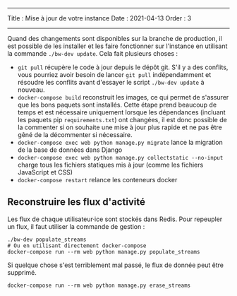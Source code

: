 - - -
Title : Mise à jour de votre instance Date : 2021-04-13 Order : 3
- - -

Quand des changements sont disponibles sur la branche de production, il est possible de les installer et les faire fonctionner sur l'instance en utilisant la commande `./bw-dev update`. Cela fait plusieurs choses :

- `git pull` récupère le code à jour depuis le dépôt git. S'il y a des conflits, vous pourriez avoir besoin de lancer `git pull` indépendamment et résoudre les conflits avant d'essayer le script `./bw-dev update` à nouveau.
- `docker-compose build` reconstruit les images, ce qui permet de s'assurer que les bons paquets sont installés. Cette étape prend beaucoup de temps et est nécessaire uniquement lorsque les dépendances (incluant les paquets pip `requirements.txt`) ont changées, il est donc possible de la commenter si on souhaite une mise à jour plus rapide et ne pas être gêné de la décommenter si nécessaire.
- `docker-compose exec web python manage.py migrate` lance la migration de la base de données dans Django
- `docker-compose exec web python manage.py collectstatic --no-input` charge tous les fichiers statiques mis à jour (comme les fichiers JavaScript et CSS)
- `docker-compose restart` relance les conteneurs docker

## Reconstruire les flux d'activité

Les flux de chaque utilisateur·ice sont stockés dans Redis. Pour repeupler un flux, il faut utiliser la commande de gestion :

``` { .sh }
./bw-dev populate_streams
# Ou en utilisant directement docker-compose
docker-compose run --rm web python manage.py populate_streams
```

Si quelque chose s'est terriblement mal passé, le flux de donnée peut être supprimé.

``` { .sh }
docker-compose run --rm web python manage.py erase_streams
```
